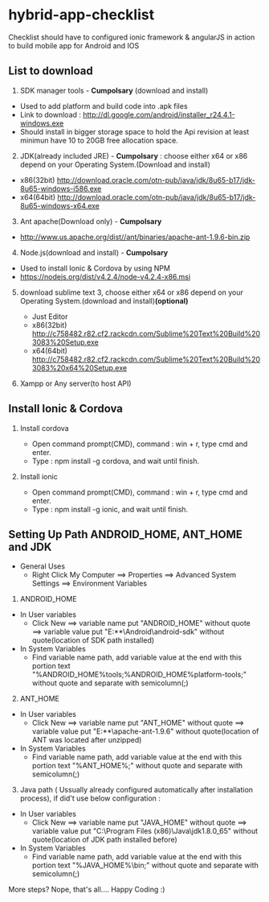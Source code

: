 # hybrid-app-checklist
Checklist should have to configured ionic framework &amp; angularJS in action to build mobile app for Android and IOS

## List to download
1) SDK manager tools - **Cumpolsary** (download and install)
  - Used to add platform and build code into .apk files
  - Link to download : http://dl.google.com/android/installer_r24.4.1-windows.exe
  - Should install in bigger storage space to hold the Api revision at least minimun have 10 to 20GB free allocation space.

2) JDK(already included JRE) - **Cumpolsary** : choose either x64 or x86 depend on your Operating System.(Download and install)
  - x86(32bit) http://download.oracle.com/otn-pub/java/jdk/8u65-b17/jdk-8u65-windows-i586.exe
  - x64(64bit) http://download.oracle.com/otn-pub/java/jdk/8u65-b17/jdk-8u65-windows-x64.exe

3) Ant apache(Download only)  - **Cumpolsary** 
  - http://www.us.apache.org/dist//ant/binaries/apache-ant-1.9.6-bin.zip
   
4) Node.js(download and install)  - **Cumpolsary** 
  - Used to install Ionic & Cordova by using NPM
  - https://nodejs.org/dist/v4.2.4/node-v4.2.4-x86.msi

5) download sublime text 3, choose either x64 or x86 depend on your Operating System.(download and install)**(optional)**
   - Just Editor
   - x86(32bit) http://c758482.r82.cf2.rackcdn.com/Sublime%20Text%20Build%203083%20Setup.exe
   - x64(64bit) http://c758482.r82.cf2.rackcdn.com/Sublime%20Text%20Build%203083%20x64%20Setup.exe

6) Xampp or Any server(to host API)

## Install Ionic & Cordova
1) Install cordova
   - Open command prompt(CMD), command : win + r, type cmd and enter.
   - Type : npm install -g cordova, and wait until finish.

2) Install ionic
   - Open command prompt(CMD), command : win + r, type cmd and enter.
   - Type : npm install -g ionic, and wait until finish.

## Setting Up Path ANDROID_HOME, ANT_HOME and JDK
- General Uses
  - Right Click My Computer ==> Properties ==> Advanced System Settings ==> Environment Variables
  
1) ANDROID_HOME
  - In User variables
    - Click New ==> variable name put "ANDROID_HOME" without quote ==> variable value put "E:\**\Android\android-sdk" without quote(location of SDK path installed)
  - In System Variables
    - Find variable name path, add variable value at the end with this portion text "%ANDROID_HOME%tools;%ANDROID_HOME%platform-tools;" without quote and separate with semicolumn(;)
  
2) ANT_HOME
  - In User variables
    - Click New ==> variable name put "ANT_HOME" without quote ==> variable value put "E:\**\apache-ant-1.9.6" without quote(location of ANT was located after unzipped)
  - In System Variables
    - Find variable name path, add variable value at the end with this portion text "%ANT_HOME%;" without quote and separate with semicolumn(;)
  
3) Java path ( Ussually already configured automatically after installation process), if did't use below configuration :
  - In User variables
    - Click New ==> variable name put "JAVA_HOME" without quote ==> variable value put "C:\Program Files (x86)\Java\jdk1.8.0_65" without quote(location of JDK path installed before)
  - In System Variables
    - Find variable name path, add variable value at the end with this portion text "%JAVA_HOME%\bin;" without quote and separate with semicolumn(;)
  
More steps? Nope, that's all.... Happy Coding :)
